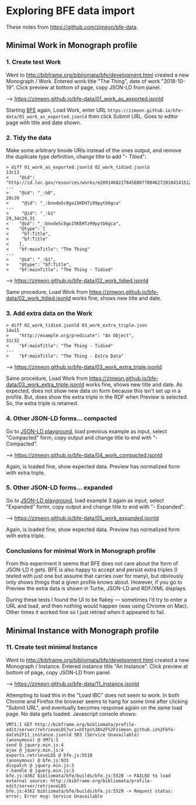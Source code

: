 # Exploring BFE data import

These notes from <https://github.com/zimeon/bfe-data>.

## Minimal Work in Monograph profile

### 1. Create test Work

Went to <http://bibframe.org/bibliomata/bfe/development.html> created a new Monograph / Work. Entered work title "The Thing", date of work "2018-10-19". Click preview at bottom of page, copy JSON-LD from panel.

--> <https://zimeon.github.io/bfe-data/01_work_as_exported.jsonld>

Starting [BFE](http://bibframe.org/bibliomata/bfe/development.html) again, Load Work, enter URL `https://zimeon.github.io/bfe-data/01_work_as_exported.jsonld` then click Submit URL. Goes to editor page with title and date shown.

### 2. Tidy the data

Make some arbitrary bnode URIs instead of the ones output, and remove the duplicate type definition, change title to add "- Titied":

```
> diff 01_work_as_exported.jsonld 02_work_tidied.jsonld
13c13
<    "@id": "http://id.loc.gov/resources/works/e289146822784588077004627201841415121964",
---
>    "@id": "_:b0",
20c20
<     "@id": "_:bnode5c8go15KEHTz99pytb6gca"
---
>     "@id": "_:b1"
29,34c29,31
<    "@id": "_:bnode5c8go15KEHTz99pytb6gca",
<    "@type": [
<     "bf:Title",
<     "bf:Title"
<    ],
<    "bf:mainTitle": "The Thing"
---
>    "@id": "_:b1",
>    "@type": "bf:Title",
>    "bf:mainTitle": "The Thing - Tidied"
```

--> <https://zimeon.github.io/bfe-data/02_work_tidied.jsonld>

Same procedure, Load Work from <https://zimeon.github.io/bfe-data/02_work_tidied.jsonld> works fine, shows new title and date.

### 3. Add extra data on the Work

```
> diff 02_work_tidied.jsonld 03_work_extra_triple.json
14a15
>    "http://example.org/predicate": "An Object",
31c32
<    "bf:mainTitle": "The Thing - Tidied"
---
>    "bf:mainTitle": "The Thing - Extra Data"
```

--> <https://zimeon.github.io/bfe-data/03_work_extra_triple.jsonld>

Same procedure, Load Work from <https://zimeon.github.io/bfe-data/03_work_extra_triple.jsonld> works fine, shows new title and date. As expected, does not show new data on form because this isn't set up in a profile. But, does show the extra triple in the RDF when Preview is selected. So, the extra triple is retained.

### 4. Other JSON-LD forms... compacted

Go to [JSON-LD playground](https://json-ld.org/playground/), load previous example as input, select "Compacted" form, copy output and change title to end with "- Compacted".

--> <https://zimeon.github.io/bfe-data/04_work_compacted.jsonld>

Again, is loaded fine, show expected data. Preview has normalized form with extra triple.

### 5. Other JSON-LD forms... expanded

Go to [JSON-LD playground](https://json-ld.org/playground/), load example 3 again as input, select "Expanded" formr, copy output and change title to end with "- Expanded".

--> <https://zimeon.github.io/bfe-data/05_work_expanded.jsonld>

Again, is loaded fine, show expected data. Preview has normalized form with extra triple.

### Conclusions for minimal Work in Monograph profile

From this experiment it seems that BFE does not care about the form of JSON-LD it gets. BFE is also happy to accept and persist extra triples (I tested with just one but assume that carries over for many), but obviously only shows things that a given profile knows about. However, if you go to Preview the extra data is shown in Turtle, JSON-LD and RDF/XML displays.

During these tests I found the UI to be flakey — sometimes I’d try to enter a URL and load, and then nothing would happen (was using Chrome on Mac). Other times it worked fine so I just retried when it appeared to fail.

## Minimal Instance with Monograph profile

### 11. Create test minimal Instance

Went to <http://bibframe.org/bibliomata/bfe/development.html> created a new Monograph / Instance. Entered instance title "An Instance". Click preview at bottom of page, copy JSON-LD from panel.

--> <https://zimeon.github.io/bfe-data/11_instance.jsonld>

Attempting to load this in the "Load IBC" does not seem to work. In both Chrome and Firefox the browser seems to hang for some time after clicking "Submit URL", and eventually becomes response agiain on the same load page. No data gets loaded. Javascript console shows:

```
VM71:1 GET http://bibframe.org/bibliomata/profile-edit/server/retrieveLDS?uri=https%3A%2F%2Fzimeon.github.io%2Fbfe-data%2F11_instance.jsonld 503 (Service Unavailable)
(anonymous) @ VM71:1
send @ jquery.min.js:4
ajax @ jquery.min.js:4
exports.retrieveLDS @ bfe.js:5510
(anonymous) @ bfe.js:931
dispatch @ jquery.min.js:3
r.handle @ jquery.min.js:3
bfe.js:4362 bibliomata/bfe/builds/bfe.js:5528 -> FAILED to load external source: http://bibframe.org/bibliomata/profile-edit/server/retrieveLDS
bfe.js:4362 bibliomata/bfe/builds/bfe.js:5529 -> Request status: error; Error msg: Service Unavailable
```

